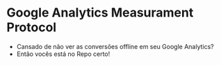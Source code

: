# Google Analytics Measurament Protocol

* Cansado de não ver as conversões offline em seu Google Analytics? 
* Então vocês está no Repo certo!
